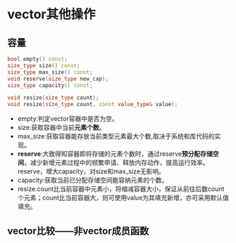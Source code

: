 # vector其他操作

## 容量

```c++
bool empty() const;
size_type size() const;
size_type max_size() const;
void reserve(size_type new_cap);
size_type capacity() const;

void resize(size_type count);
void resize(size_type count, const value_type& value);
```

* empty:判定vector容器中是否为空。
* size:获取容器中当前**元素个数**。
* max_size:获取容器能存放当前类型元素最大个数,取决于系统和库代码的实现。
* **reserve**:大致得知容器即将存储的元素个数时，通过reserve**预分配存储空间**，减少新增元素过程中的频繁申请、释放内存动作，提高运行效率。reserve，增大capacity，对size和max_size无影响。
* capacity:获取当前已分配存储空间能容纳元素的个数。
* resize:count比当前容器中元素小，将缩减容器大小，保证从前往后数count个元素；count比当前容器大，则可使用value为其填充新增，亦可采用默认值填充。


## vector比较——非vector成员函数

